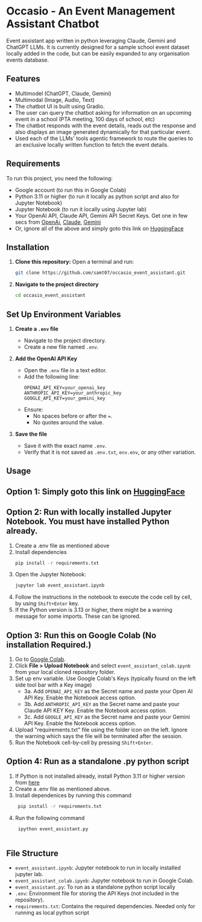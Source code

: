 # Occasio - An Event Management Assistant Chatbot
Event assistant app written in python leveraging Claude, Gemini and ChatGPT LLMs. It is currently designed for a sample school event dataset locally added in the code, but can be easily expanded to any organisation events database. 

## Features
- Multimodel (ChatGPT, Claude, Gemini)
- Multimodal (Image, Audio, Text)
- The chatbot UI is built using Gradio.
- The user can query the chatbot asking for information on an upcoming event in a school (PTA meeting, 100 days of school, etc)
- The chatbot responds with the event details, reads out the response and also displays an image generated dynamically for that particular event.
- Used each of the LLMs' tools agentic framework to route the queries to an exclusive locally written function to fetch the event details.
  
## Requirements
To run this project, you need the following:
- Google account (to run this in Google Colab)
- Python 3.11 or higher (to run it locally as python script and also for Jupyter Notebook)
- Jupyter Notebook (to run it locally using Jupyter lab)
- Your OpenAI API, Claude API, Gemini API Secret Keys. Get one in few secs from [OpenAi](https://platform.openai.com/settings/organization/api-keys), [Claude](https://console.anthropic.com/settings/keys), [Gemini](https://console.cloud.google.com/apis)
- Or, ignore all of the above and simply goto this link on [HuggingFace](https://huggingface.co/spaces/Samhugs07/Occasio)

## Installation

1. **Clone this repository:**
   Open a terminal and run:
   ```bash
   git clone https://github.com/samt07/occasio_event_assistant.git

2. **Navigate to the project directory**
    ```bash
    cd occasio_event_assistant

## Set Up Environment Variables  

1. **Create a `.env` file**  
   - Navigate to the project directory.  
   - Create a new file named `.env`.  

2. **Add the OpenAI API Key**  
   - Open the `.env` file in a text editor.  
   - Add the following line:  
     ```env
     OPENAI_API_KEY=your_openai_key
     ANTHROPIC_API_KEY=your_anthropic_key
     GOOGLE_API_KEY=your_gemini_key     
     ```
   - Ensure:  
     - No spaces before or after the `=`.  
     - No quotes around the value.  

3. **Save the file**  
   - Save it with the exact name `.env`.  
   - Verify that it is not saved as `.env.txt`, `env.env`, or any other variation.  

## Usage

## Option 1: Simply goto this link on [HuggingFace](https://huggingface.co/spaces/Samhugs07/Occasio)

## Option 2: Run with locally installed Jupyter Notebook. You must have installed Python already. 
   1. Create a .env file as mentioned above
   2. Install dependencies
      ```bash
      pip install -r requirements.txt
   3. Open the Jupyter Notebook:
       ```bash
       jupyter lab event_assistant.ipynb
   4. Follow the instructions in the notebook to execute the code cell by cell, by using `Shift+Enter` key.
   5. If the Python version is 3.13 or higher, there might be a warning message for some imports. These can be ignored.

## Option 3: Run this on Google Colab (No installation Required.)

   1. Go to [Google Colab](https://colab.research.google.com/).  
   2. Click **File > Upload Notebook** and select `event_assistant_colab.ipynb` from your local cloned repository folder.
   3. Set up env variable. Use Google Colab's Keys (typically found on the left side tool bar with a Key image)
      - 3a. Add `OPENAI_API_KEY` as the Secret name and paste your Open AI API Key. Enable the Notebook access option.
      - 3b. Add `ANTHROPIC_API_KEY` as the Secret name and paste your Claude API KEY Key. Enable the Notebook access option.
      - 3c. Add `GOOGLE_API_KEY` as the Secret name and paste your Gemini API Key. Enable the Notebook access option.
   4. Upload "requirements.txt" file using the folder icon on the left. Ignore the warning which says the file will be terminated after the session.
   5. Run the Notebook cell-by-cell by pressing `Shift+Enter`.

## Option 4: Run as a standalone .py python script
   1. If Python is not installed already, install Python 3.11 or higher version from [here](https://www.python.org/downloads/)
   2. Create a .env file as mentioned above.
   3. Install dependenices by running this command
      ```bash
       pip install -r requirements.txt
   4. Run the following command
      ```bash
       ipython event_assistant.py
   
## File Structure
- `event_assistant.ipynb`: Jupyter notebook to run in locally installed jupyter lab.
- `event_assistant_colab.ipynb`: Jupyter notebook to run in Google Colab.
-  `event_assistant.py`: To run as a standalone python script locally
- `.env`: Environment file for storing the API Keys (not included in the repository).
- `requirements.txt`: Contains the required dependencies. Needed only for running as local python script
